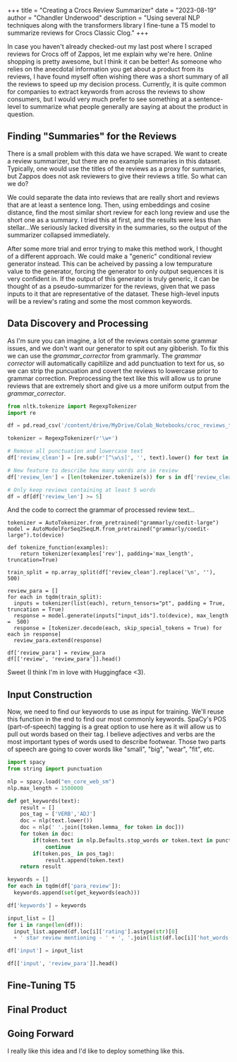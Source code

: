 +++
title = "Creating a Crocs Review Summarizer"
date = "2023-08-19"
author = "Chandler Underwood"
description = "Using several NLP techniques along with the transformers library I fine-tune a T5 model to summarize reviews for Crocs Classic Clog."
+++

In case you haven't already checked-out my last post where I scraped reviews for Crocs off of Zappos, let me explain why we're here. Online shopping is pretty awesome, but I think it can be better! As someone who relies on the anecdotal information you get about a product from its reviews, I have found myself often wishing there was a short summary of all the reviews to speed up my decision process. Currently, it is quite common for companies to extract keywords from across the reviews to show consumers, but I would very much prefer to see something at a sentence-level to summarize what people generally are saying at about the product in question. 

## Finding "Summaries" for the Reviews

There is a small problem with this data we have scraped. We want to create a review summarizer, but there are no example summaries in this dataset. Typically, one would use the titles of the reviews as a proxy for summaries, but Zappos does not ask reviewers to give their reviews a title. So what can we do?

We could separate the data into reviews that are really short and reviews that are at least a sentence long. Then, using embeddings and cosine distance, find the most similar short review for each long review and use the short one as a summary. I tried this at first, and the results were less than stellar...We seriously lacked diversity in the summaries, so the output of the summarizer collapsed immediately. 

After some more trial and error trying to make this method work, I thought of a different approach. We could make a "generic" conditional review generator instead. This can be acheived by passing a low tempurature value to the generator, forcing the generator to only output sequences it is very confident in. If the output of this generator is truly generic, it can be thought of as a pseudo-summarizer for the reviews, given that we pass inputs to it that are representative of the dataset. These high-level inputs will be a review's rating and some the most common keywords. 

## Data Discovery and Processing
As I'm sure you can imagine, a lot of the reviews contain some grammar issues, and we don't want our generator to spit out any gibberish. To fix this we can use the *grammar_corrector* from grammarly. The *grammar corrector* will automatically capitilize and add punctuation to text for us, so we can strip the puncuation and covert the reviews to lowercase prior to grammar correction. Preprocessing the text like this will allow us to prune reviews that are extremely short and give us a more uniform output from the *grammar_corrector*. 

```python
from nltk.tokenize import RegexpTokenizer
import re

df = pd.read_csv('/content/drive/MyDrive/Colab_Notebooks/croc_reviews_total.csv')

tokenizer = RegexpTokenizer(r'\w+')

# Remove all punctuation and lowercase text
df['review_clean'] = [re.sub(r'[^\w\s]', '', text).lower() for text in df['review']]

# New feature to describe how many words are in review
df['review_len'] = [len(tokenizer.tokenize(s)) for s in df['review_clean']]

# Only keep reviews containing at least 5 words
df = df[df['review_len'] >= 5]

```

And the code to correct the grammar of processed review text...

```
tokenizer = AutoTokenizer.from_pretrained("grammarly/coedit-large")
model = AutoModelForSeq2SeqLM.from_pretrained("grammarly/coedit-large").to(device)

def tokenize_function(examples):
    return tokenizer(examples['rev'], padding='max_length', truncation=True)

train_split = np.array_split(df['review_clean'].replace('\n', ''), 500)

review_para = []
for each in tqdm(train_split):
  inputs = tokenizer(list(each), return_tensors="pt", padding = True, truncation = True)
  response = model.generate(inputs["input_ids"].to(device), max_length =  500)
  response = [tokenizer.decode(each, skip_special_tokens = True) for each in response]
  review_para.extend(response)

df['review_para'] = review_para
df[['review', 'review_para']].head()
```
Sweet (I think I'm in love with Huggingface <3).

## Input Construction

Now, we need to find our keywords to use as input for training. We'll reuse this function in the end to find our most commonly keywords. SpaCy's POS (part-of-speech) tagging is a great option to use here as it will allow us to pull out words based on their tag. I believe adjectives and verbs are the most important types of words used to describe footwear. Those two parts of speech are going to cover words like "small", "big", "wear", "fit", etc. 
```python
import spacy
from string import punctuation

nlp = spacy.load("en_core_web_sm")
nlp.max_length = 1500000

def get_keywords(text):
    result = []
    pos_tag = ['VERB','ADJ'] 
    doc = nlp(text.lower())
    doc = nlp(' '.join([token.lemma_ for token in doc]))
    for token in doc:
        if(token.text in nlp.Defaults.stop_words or token.text in punctuation):
            continue
        if(token.pos_ in pos_tag):
            result.append(token.text)
    return result

keywords = []
for each in tqdm(df['para_review']):
  keywords.append(set(get_keywords(each)))

df['keywords'] = keywords

input_list = []
for i in range(len(df)):
  input_list.append(df.loc[i]['rating'].astype(str)[0] 
  + ' star review mentioning - ' + ', '.join(list(df.loc[i]['hot_words'])) + ': ')

df['input'] = input_list

df[['input', 'review_para']].head()
```
## Fine-Tuning T5


## Final Product

## Going Forward
I really like this idea and I'd like to deploy something like this.